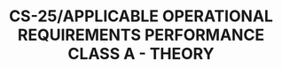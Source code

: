 ---
learningObjectiveId: "032.04"
parentId: "032"
title: CS-25/APPLICABLE OPERATIONAL REQUIREMENTS PERFORMANCE CLASS A - THEORY
---